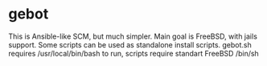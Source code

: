 gebot
=====

This is Ansible-like SCM, but much simpler.
Main goal is FreeBSD, with jails support.
Some scripts can be used as standalone install scripts.
gebot.sh requires /usr/local/bin/bash to run, scripts require standart FreeBSD /bin/sh

